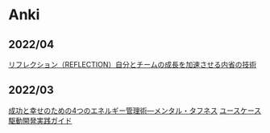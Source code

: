 # Anki

## 2022/04

[リフレクション（REFLECTION）自分とチームの成長を加速させる内省の技術](anki/リフレクション（REFLECTION）自分とチームの成長を加速させる内省の技術.md)

## 2022/03

[成功と幸せのための4つのエネルギー管理術―メンタル・タフネス](anki/成功と幸せのための4つのエネルギー管理術―メンタル・タフネス.md)
[ユースケース駆動開発実践ガイド](anki/ユースケース駆動開発実践ガイド.md)
